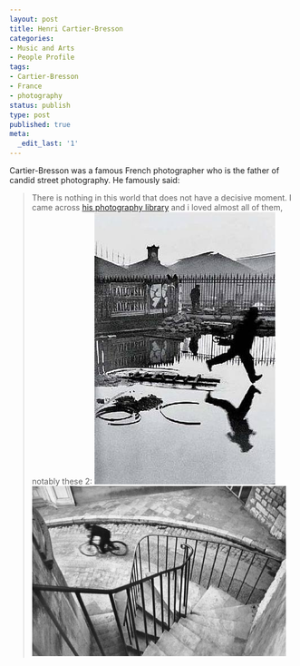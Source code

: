 ```yaml
---
layout: post
title: Henri Cartier-Bresson
categories:
- Music and Arts
- People Profile
tags:
- Cartier-Bresson
- France
- photography
status: publish
type: post
published: true
meta:
  _edit_last: '1'
---
```

Cartier-Bresson was a famous French photographer who is the father of candid street photography. He famously said:

> There is nothing in this world that does not have a decisive moment.
I came across [his photography library](http://www.artpages.org.ua/index.php?option=com_datsogallery&Itemid=104&func=viewcategory&catid=10) and i loved almost all of them, notably these 2: ![](/img/catier-bresson2.jpg) ![](/img/catier-bresson1.jpg)
